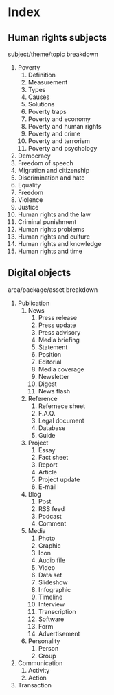 # Index

## Human rights subjects

subject/theme/topic breakdown

1. Poverty
    1. Definition
    1. Measurement
    1. Types
    1. Causes
    1. Solutions
    1. Poverty traps
    1. Poverty and economy
    1. Poverty and human rights
    1. Poverty and crime
    1. Poverty and terrorism
    1. Poverty and psychology
1. Democracy
1. Freedom of speech
1. Migration and citizenship
1. Discrimination and hate
1. Equality
1. Freedom
1. Violence
1. Justice
1. Human rights and the law
1. Criminal punishment
1. Human rights problems
1. Human rights and culture
1. Human rights and knowledge
1. Human rights and time


## Digital objects

area/package/asset breakdown

1. Publication
	1. News
    	1. Press release
        1. Press update
        1. Press advisory
        1. Media briefing 
        1. Statement
        1. Position
        1. Editorial
        1. Media coverage
        1. Newsletter
        1. Digest
        1. News flash
    1. Reference
    	1. Refernece sheet
        1. F.A.Q.
        1. Legal document
        1. Database
        1. Guide
    1. Project
    	1. Essay
        1. Fact sheet
        1. Report
        1. Article
        1. Project update
        1. E-mail
    1. Blog
    	1. Post
        1. RSS feed
        1. Podcast
        1. Comment
    1. Media
    	1. Photo
        1. Graphic
        1. Icon
        1. Audio file
        1. Video
        1. Data set
        1. Slideshow
        1. Infographic
        1. Timeline
        1. Interview
        1. Transcription
        1. Software
        1. Form
        1. Advertisement
    1. Personality
    	1. Person
        1. Group
1. Communication
	1. Activity
    1. Action
1. Transaction
